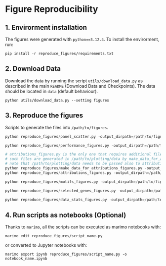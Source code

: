 # Figure Reproducibility

## 1. Envirorment installation
The figures were generated with `python==3.12.4`. To install the envirorment, run:

```
pip install -r reproduce_figures/requirements.txt
```

## 2. Download Data
Download the data by running the script `utils/download_data.py` as described in the main `README` (Download Data and Checkpoints). The data should be located in `data` (default behaviour).

```
python utils/download_data.py --setting figures
```

## 3. Reproduce the figures

Scripts to generate the files into `/path/to/figures`.
```python
python reproduce_figures/panel_scatter.py -output_dirpath=/path/to/figures

python reproduce_figures/performance_figures.py -output_dirpath=/path/to/figures

# attributions_figures.py is the only one that requires additional files
# such files are generated in /path/to/plotting/data by make_data_for_attributions_figures.py
# note that /path/to/plotting/data needs to be passed also to attributions_figures.py
python reproduce_figures/make_data_for_attributions_figures.py -output_dirpath=/path/to/plotting/data
python reproduce_figures/attributions_figures.py -output_dirpath=/path/to/figures -plotting_dirpath=/path/to/plotting/data

python reproduce_figures/motifs_figures.py -output_dirpath=/path/to/figures

python reproduce_figures/selected_genes_figures.py -output_dirpath=/path/to/figures

python reproduce_figures/data_stats_figures.py -output_dirpath=/path/to/figures
```

## 4. Run scripts as notebooks (Optional)

Thanks to `marimo`, all the scripts can be executed as marimo notebooks with:

```
marimo edit reproduce_figures/script_name.py
```

or converted to Jupyter notebooks with:

```
marimo export ipynb reproduce_figures/script_name.py -o notebook_name.ipynb
```
